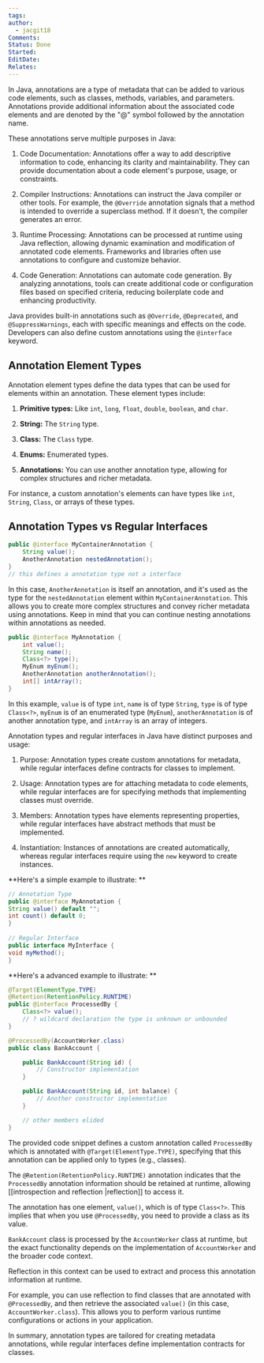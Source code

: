 ```yaml
---
tags: 
author:
  - jacgit18
Comments: 
Status: Done
Started: 
EditDate: 
Relates:
---
```

In Java, annotations are a type of metadata that can be added to various code elements, such as classes, methods, variables, and parameters. Annotations provide additional information about the associated code elements and are denoted by the "@" symbol followed by the annotation name.

These annotations serve multiple purposes in Java:

1. Code Documentation: Annotations offer a way to add descriptive information to code, enhancing its clarity and maintainability. They can provide documentation about a code element's purpose, usage, or constraints.

2. Compiler Instructions: Annotations can instruct the Java compiler or other tools. For example, the `@Override` annotation signals that a method is intended to override a superclass method. If it doesn't, the compiler generates an error.

3. Runtime Processing: Annotations can be processed at runtime using Java reflection, allowing dynamic examination and modification of annotated code elements. Frameworks and libraries often use annotations to configure and customize behavior.

4. Code Generation: Annotations can automate code generation. By analyzing annotations, tools can create additional code or configuration files based on specified criteria, reducing boilerplate code and enhancing productivity.

Java provides built-in annotations such as `@Override`, `@Deprecated`, and `@SuppressWarnings`, each with specific meanings and effects on the code. Developers can also define custom annotations using the `@interface` keyword.

## Annotation Element Types

Annotation element types define the data types that can be used for elements within an annotation. These element types include:

1. **Primitive types:** Like `int`, `long`, `float`, `double`, `boolean`, and `char`.

2. **String:** The `String` type.  
  
3. **Class:** The `Class` type.  
  
4. **Enums:** Enumerated types.  

5. **Annotations:** You can use another annotation type, allowing for complex structures and richer metadata.

For instance, a custom annotation's elements can have types like `int`, `String`, `Class`, or arrays of these types.

## Annotation Types vs Regular Interfaces

```java  
public @interface MyContainerAnnotation {  
	String value();  
	AnotherAnnotation nestedAnnotation();  
}  
// this defines a annotation type not a interface 
```  
In this case, `AnotherAnnotation` is itself an annotation, and it's used as the type for the `nestedAnnotation` element within `MyContainerAnnotation`. This allows you to create more complex structures and convey richer metadata using annotations. Keep in mind that you can continue nesting annotations within annotations as needed.

```java  
public @interface MyAnnotation {  
	int value();  
	String name();  
	Class<?> type();  
	MyEnum myEnum();  
	AnotherAnnotation anotherAnnotation();  
	int[] intArray();  
}  
```  
  
In this example, `value` is of type `int`, `name` is of type `String`, `type` is of type `Class<?>`, `myEnum` is of an enumerated type (`MyEnum`), `anotherAnnotation` is of another annotation type, and `intArray` is an array of integers.


Annotation types and regular interfaces in Java have distinct purposes and usage:

1. Purpose: Annotation types create custom annotations for metadata, while regular interfaces define contracts for classes to implement.

2. Usage: Annotation types are for attaching metadata to code elements, while regular interfaces are for specifying methods that implementing classes must override.

3. Members: Annotation types have elements representing properties, while regular interfaces have abstract methods that must be implemented.

4. Instantiation: Instances of annotations are created automatically, whereas regular interfaces require using the `new` keyword to create instances.

**Here's a simple example to illustrate:  **
  
```java  
// Annotation Type  
public @interface MyAnnotation {  
String value() default "";  
int count() default 0;  
}  
  
// Regular Interface  
public interface MyInterface {  
void myMethod();  
}  
```  

**Here's a advanced example to illustrate:  **

```java
@Target(ElementType.TYPE)
@Retention(RetentionPolicy.RUNTIME)
public @interface ProcessedBy {
    Class<?> value(); 
    // ? wildcard declaration the type is unknown or unbounded
}

@ProcessedBy(AccountWorker.class)
public class BankAccount {

    public BankAccount(String id) {
        // Constructor implementation
    }

    public BankAccount(String id, int balance) {
        // Another constructor implementation
    }

    // other members elided
}
```


The provided code snippet defines a custom annotation called `ProcessedBy` which is annotated with `@Target(ElementType.TYPE)`, specifying that this annotation can be applied only to types (e.g., classes).

The `@Retention(RetentionPolicy.RUNTIME)` annotation indicates that the `ProcessedBy` annotation information should be retained at runtime, allowing [[introspection and reflection |reflection]] to access it.

The annotation has one element, `value()`, which is of type `Class<?>`. This implies that when you use `@ProcessedBy`, you need to provide a class as its value.

`BankAccount` class is processed by the `AccountWorker` class at runtime, but the exact functionality depends on the implementation of `AccountWorker` and the broader code context.

Reflection in this context can be used to extract and process this annotation information at runtime.

For example, you can use reflection to find classes that are annotated with `@ProcessedBy`, and then retrieve the associated `value()` (in this case, `AccountWorker.class`). This allows you to perform various runtime configurations or actions in your application.


In summary, annotation types are tailored for creating metadata annotations, while regular interfaces define implementation contracts for classes.